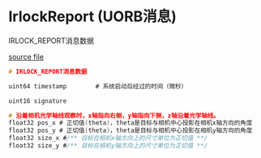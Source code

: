 # IrlockReport (UORB消息)

IRLOCK_REPORT消息数据

[source file](https://github.com/PX4/PX4-Autopilot/blob/main/msg/IrlockReport.msg)

```c
# IRLOCK_REPORT消息数据

uint64 timestamp		# 系统启动后经过的时间（微秒）

uint16 signature

# 沿着相机光学轴线观察时，x轴指向右侧，y轴指向下侧，z轴沿着光学轴线。
float32 pos_x # 正切值(theta)，theta是目标与相机中心投影在相机x轴方向的角度
float32 pos_y # 正切值(theta)，theta是目标与相机中心投影在相机y轴方向的角度
float32 size_x #/** 目标在相机x轴方向上的尺寸单位为正切值 **/
float32 size_y #/** 目标在相机y轴方向上的尺寸单位为正切值 **/

```